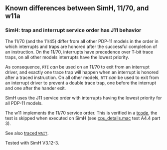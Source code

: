## Known differences between SimH, 11/70, and w11a

### SimH: trap and interrupt service order has J11 behavior

The 11/70 (and the 11/45) differ from all other PDP-11 models in the order in
which interrupts and traps are honored after the successful completion of an
instruction. On the 11/70, interrupts have precedence over T-bit trace traps,
on all other models interrupts have the lowest priority.

As consequence, `RTI` _can_ be used on an 11/70 to exit from an interrupt driver,
and exactly one trace trap will happen when an interrupt is honored after
a traced instruction. On all other models, `RTT` _can_ be used to exit from
an interrupt driver to prevent a double trace trap, one before the interrupt
and one after the hander exit.

SimH uses the J11 service order with interrupts having the lowest priority for
all PDP-11 models.

The w11 implements the 11/70 service order.
This is verified in a [tcode](../tools/tcode/README.md), the test is
skipped when executed on SimH
(see [cpu_details.mac](../tools/tcode/cpu_details.mac) test A4.4 part 3).

See also [traced `WAIT`](simh_diff_traced-wait.md).

Tested with SimH V3.12-3.
